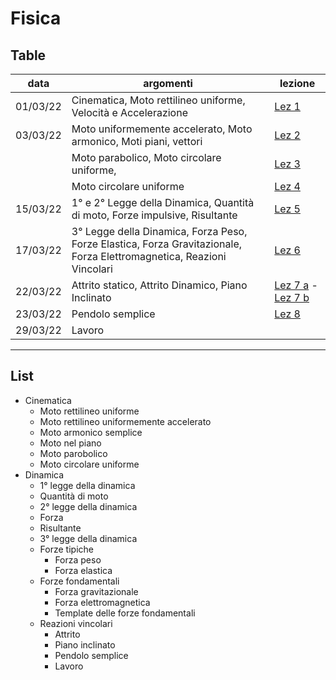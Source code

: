 # Fisica
## Table

| data     | argomenti                                                                                                             | lezione                                                                                                             |
| -------- | --------------------------------------------------------------------------------------------------------------------- | ------------------------------------------------------------------------------------------------------------------- |
| 01/03/22 | Cinematica, Moto rettilineo uniforme, Velocità e Accelerazione                                                        | [Lez 1](1%20Moto%20rettilineo%20uniforme.png)                                                                       |
| 03/03/22 | Moto uniformemente accelerato, Moto armonico, Moti piani, vettori                                                     | [Lez 2](2%20Moto%20uniformemente%20accelerato,%20Moto%20armonico%20e%20Moti%20piani.png)                            |
|          | Moto parabolico, Moto circolare uniforme,                                                                             | [Lez 3](3%20Moto%20parabolico,%20Moto%20circolare%20uniforme.png)                                                   |
|          | Moto circolare uniforme                                                                                               | [Lez 4](4%20Moto%20circolare%20uniforme.png)                                                                        |
| 15/03/22 | 1° e 2° Legge della Dinamica, Quantità di moto, Forze impulsive, Risultante                                           | [Lez 5](5%20Dinamica.png)                                                                                           |
| 17/03/22 | 3° Legge della Dinamica, Forza Peso, Forze Elastica, Forza Gravitazionale, Forza Elettromagnetica, Reazioni Vincolari | [Lez 6](6%20Dinamica,%20Forza%20peso,%20elastica,%20gravitazionale,%20elettromagnetica,%20reazioni%20vincolari.png) |
| 22/03/22 | Attrito statico, Attrito Dinamico, Piano Inclinato                                                                    | [Lez 7 a](7%20a%20Attrito%20Radente.png) - [Lez 7 b](7%20b%20Piano%20Inclinato.png)                                 |
| 23/03/22 | Pendolo semplice                                                                                                      | [Lez 8](8%20Pendolo%20Semplice.png)                                                                                 |
| 29/03/22 | Lavoro                                                                                                                |                                                                                                                     |
	

--- 

## List
- Cinematica
	- Moto rettilineo uniforme
	- Moto rettilineo uniformemente accelerato
	- Moto armonico semplice
	- Moto nel piano
	- Moto parobolico
	- Moto circolare uniforme
- Dinamica
	- 1° legge della dinamica
	- Quantità di moto
	- 2° legge della dinamica
	- Forza
	- Risultante
	- 3° legge della dinamica
	- Forze tipiche
		- Forza peso
		- Forza elastica
	- Forze fondamentali
		- Forza gravitazionale
		- Forza elettromagnetica
		- Template delle forze fondamentali
	- Reazioni vincolari
	  - Attrito
	  - Piano inclinato
	  - Pendolo semplice
	  - Lavoro